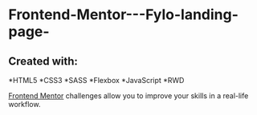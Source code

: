 # Frontend-Mentor---Fylo-landing-page-

## Created with:
*HTML5
*CSS3
*SASS
*Flexbox
*JavaScript
*RWD


[Frontend Mentor](https://www.frontendmentor.io) challenges allow you to improve your skills in a real-life workflow.
